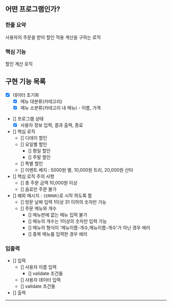 ## 어떤 프로그램인가?
### 한줄 요약
사용자의 주문을 받아 할인 적용 계산을 구하는 로직
### 핵심 기능
할인 계산 로직 

## 구현 기능 목록
- [x] 데이터 초기화
    - [x] 메뉴 대분류(카테고리)
    - [x] 메뉴 소분류(카테고리 내 메뉴) - 이름, 가격
- [] 프로그램 상태
    - [x] 사용자 정보 입력, 결과 출력, 종료
- [] 핵심 로직
  - [] 디데이 할인
  - [] 요일별 할인
    - [] 평일 할인 
    - [] 주말 할인
  - [] 특별 할인
  - [] 이벤트 베지 : 5000원 별, 10,000원 트리, 20,000원 산타
- [] 핵심 로직 주의 사항
  - [] 총 주문 금액 10,000원 이상
  - [] 음료만 주문 불가
- [] 예외 메시지 : `[ERROR]`로 시작 하도록 함
  - [] 방문 날짜 입력 1이상 31 이하의 숫자만 가능
  - [] 주문 메뉴와 개수
    - [] 메뉴판에 없는 메뉴 입력 불가
    - [] 메뉴의 개수는 1이상의 숫자만 입력 가능
    - [] 메뉴의 형식이 '메뉴이름-개수,메뉴이름-개수'가 아닌 경우 에러
    - [] 중복 메뉴를 입력한 경우 에러

### 입출력
- [] 입력
    - [] 사용자 이름 입력
        - [] validate 조건들
    - [] 사용자 데이터 입력
    - [] validate 조건들
- [] 출력

---